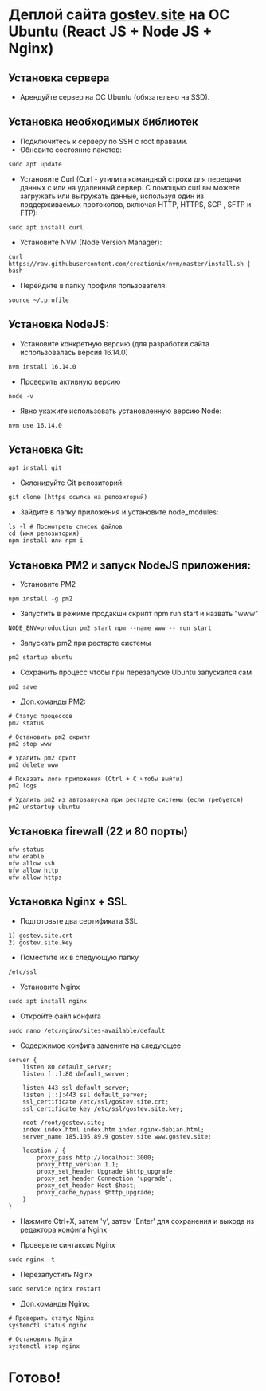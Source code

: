 # Деплой сайта [gostev.site](https://www.gostev.site) на ОС Ubuntu (React JS + Node JS + Nginx)

## Установка сервера

- Арендуйте сервер на ОС Ubuntu (обязательно на SSD).

## Установка необходимых библиотек

- Подключитесь к серверу по SSH с root правами.
- Обновите состояние пакетов:

```
sudo apt update
```

- Установите Curl (Curl - утилита командной строки для передачи данных с или на удаленный сервер. С помощью curl вы можете загружать или выгружать данные, используя один из поддерживаемых протоколов, включая HTTP, HTTPS, SCP , SFTP и FTP):

```
sudo apt install curl
```

- Установите NVM (Node Version Manager):

```
curl https://raw.githubusercontent.com/creationix/nvm/master/install.sh | bash
```

- Перейдите в папку профиля пользователя:

```
source ~/.profile
```

## Установка NodeJS:

- Установите конкретную версию (для разработки сайта использовалась версия 16.14.0)

```
nvm install 16.14.0
```

- Проверить активную версию

```
node -v
```

- Явно укажите использовать установленную версию Node:

```
nvm use 16.14.0
```

## Установка Git:

```
apt install git
```

- Склонируйте Git репозиторий:

```
git clone (https ссылка на репозиторий)
```

- Зайдите в папку приложения и установите node_modules:

```
ls -l # Посмотреть список файлов
cd (имя репозитория)
npm install или npm i
```

## Установка PM2 и запуск NodeJS приложения:

- Установите PM2

```
npm install -g pm2
```

- Запустить в режиме продакшн скрипт npm run start и назвать "www"

```
NODE_ENV=production pm2 start npm --name www -- run start
```

- Запускать pm2 при рестарте системы

```
pm2 startup ubuntu
```

- Сохранить процесс чтобы при перезапуске Ubuntu запускался сам

```
pm2 save
```

- Доп.команды PM2:

```
# Статус процессов
pm2 status

# Остановить pm2 скрипт
pm2 stop www

# Удалить pm2 срипт
pm2 delete www

# Показать логи приложения (Ctrl + C чтобы выйти)
pm2 logs

# Удалить pm2 из автозапуска при рестарте системы (если требуется)
pm2 unstartup ubuntu

```

## Установка firewall (22 и 80 порты)

```
ufw status
ufw enable
ufw allow ssh
ufw allow http
ufw allow https
```

## Установка Nginx + SSL

- Подготовьте два сертификата SSL

```
1) gostev.site.crt
2) gostev.site.key
```

- Поместите их в следующую папку

```
/etc/ssl
```

- Установите Nginx

```
sudo apt install nginx
```

- Откройте файл конфига

```
sudo nano /etc/nginx/sites-available/default
```

- Содержимое конфига замените на следующее

```
server {
	listen 80 default_server;
	listen [::]:80 default_server;

	listen 443 ssl default_server;
	listen [::]:443 ssl default_server;
	ssl_certificate /etc/ssl/gostev.site.crt;
	ssl_certificate_key /etc/ssl/gostev.site.key;

	root /root/gostev.site;
	index index.html index.htm index.nginx-debian.html;
	server_name 185.105.89.9 gostev.site www.gostev.site;

	location / {
		proxy_pass http://localhost:3000;
		proxy_http_version 1.1;
		proxy_set_header Upgrade $http_upgrade;
		proxy_set_header Connection 'upgrade';
		proxy_set_header Host $host;
		proxy_cache_bypass $http_upgrade;
	}
}
```

- Нажмите Ctrl+X, затем 'y', затем 'Enter' для сохранения и выхода из редактора конфига Nginx

- Проверьте синтаксис Nginx

```
sudo nginx -t
```

- Перезапустить Nginx

```
sudo service nginx restart
```

- Доп.команды Nginx:

```
# Проверить статус Nginx
systemctl status nginx

# Остановить Nginx
systemctl stop nginx

```

# Готово!
